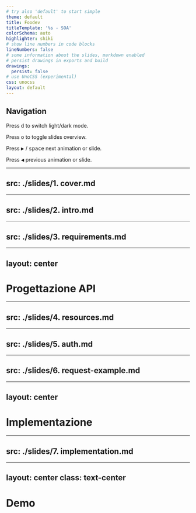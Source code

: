 ```yaml
---
# try also 'default' to start simple
theme: default
title: Foodev
titleTemplate: '%s - SOA'
colorSchema: auto
highlighter: shiki
# show line numbers in code blocks
lineNumbers: false
# some information about the slides, markdown enabled
# persist drawings in exports and build
drawings:
  persist: false
# use UnoCSS (experimental)
css: unocss
layout: default
---
```

## Navigation

Press <kbd>d</kbd> to switch light/dark mode.

Press <kbd>o</kbd> to toggle slides overview.

Press <kbd>▶</kbd> / <kbd>space</kbd> next animation or slide.

Press <kbd>◀︎</kbd> previous animation or slide.

---
src: ./slides/1. cover.md
---

---
src: ./slides/2. intro.md
---

---
src: ./slides/3. requirements.md
---

---
layout: center
---

# Progettazione API

---
src: ./slides/4. resources.md
---

---
src: ./slides/5. auth.md
---

---
src: ./slides/6. request-example.md
---

---
layout: center
---

# Implementazione

---
src: ./slides/7. implementation.md
---

---
layout: center
class: text-center
---

# Demo
